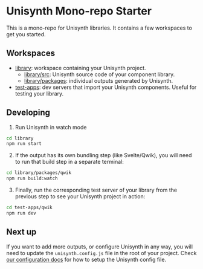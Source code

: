 # Unisynth Mono-repo Starter

This is a mono-repo for Unisynth libraries. It contains a few workspaces to get you started.

## Workspaces

- [library](./library/): workspace containing your Unisynth project.
  - [library/src](./library/src/): Unisynth source code of your component library.
  - [library/packages](./library/packages/): individual outputs generated by Unisynth.
- [test-apps](./test-apps/): dev servers that import your Unisynth components. Useful for testing your library.

## Developing

1. Run Unisynth in watch mode

```bash
cd library
npm run start
```

2. If the output has its own bundling step (like Svelte/Qwik), you will need to run that build step in a separate terminal:

```bash
cd library/packages/qwik
npm run build:watch
```

3. Finally, run the corresponding test server of your library from the previous step to see your Unisynth project in action:

```bash
cd test-apps/qwik
npm run dev
```

## Next up

If you want to add more outputs, or configure Unisynth in any way, you will need to update the `unisynth.config.js` file in the root of your project.
Check [our configuration docs](/docs/configuration.md) for how to setup the Unisynth config file.
